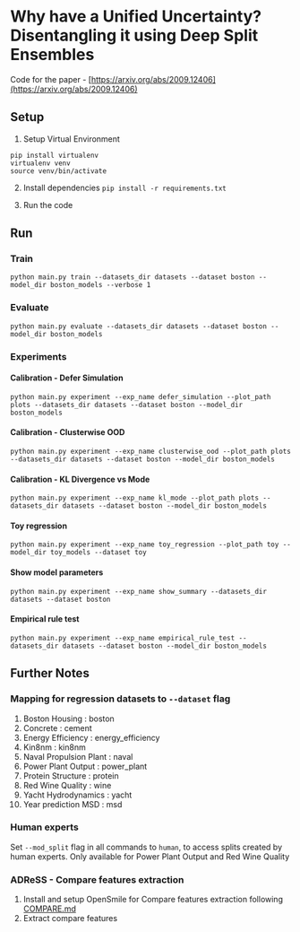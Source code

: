 # Why have a Unified Uncertainty? Disentangling it using Deep Split Ensembles

Code for the paper - [https://arxiv.org/abs/2009.12406](https://arxiv.org/abs/2009.12406)

## Setup
1. Setup Virtual Environment
```
pip install virtualenv
virtualenv venv
source venv/bin/activate
```
2. Install dependencies
`pip install -r requirements.txt`

3. Run the code

## Run

### Train
```
python main.py train --datasets_dir datasets --dataset boston --model_dir boston_models --verbose 1
```

### Evaluate
```
python main.py evaluate --datasets_dir datasets --dataset boston --model_dir boston_models
```

### Experiments

#### Calibration - Defer Simulation
```
python main.py experiment --exp_name defer_simulation --plot_path plots --datasets_dir datasets --dataset boston --model_dir boston_models
```

#### Calibration - Clusterwise OOD
```
python main.py experiment --exp_name clusterwise_ood --plot_path plots --datasets_dir datasets --dataset boston --model_dir boston_models
```

#### Calibration - KL Divergence vs Mode
```
python main.py experiment --exp_name kl_mode --plot_path plots --datasets_dir datasets --dataset boston --model_dir boston_models
```

#### Toy regression
```
python main.py experiment --exp_name toy_regression --plot_path toy --model_dir toy_models --dataset toy
```

#### Show model parameters
```
python main.py experiment --exp_name show_summary --datasets_dir datasets --dataset boston
```

#### Empirical rule test
```
python main.py experiment --exp_name empirical_rule_test --datasets_dir datasets --dataset boston --model_dir boston_models
```

## Further Notes

### Mapping for regression datasets to `--dataset` flag

1. Boston Housing : boston
2. Concrete : cement
3. Energy Efficiency : energy_efficiency
4. Kin8nm : kin8nm
5. Naval Propulsion Plant : naval
6. Power Plant Output : power_plant
7. Protein Structure : protein
8. Red Wine Quality : wine
9. Yacht Hydrodynamics : yacht
10. Year prediction MSD : msd

### Human experts

Set `--mod_split` flag in all commands to `human`, to access splits created by human experts.
Only available for Power Plant Output and Red Wine Quality

### ADReSS - Compare features extraction

1. Install and setup OpenSmile for Compare features extraction following [COMPARE.md](https://github.com/wazeerzulfikar/ad-mmse/blob/master/COMPARE.md)
2. Extract compare features
